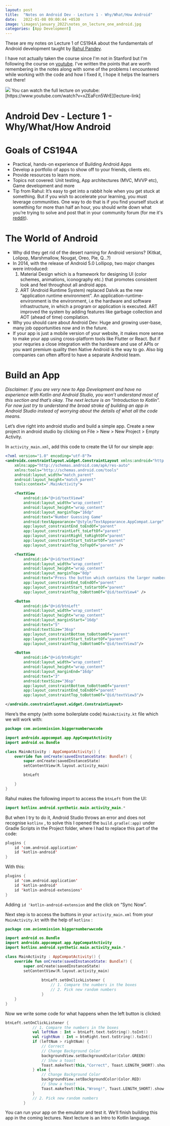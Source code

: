 ```yaml
---
layout: post
title:  "Notes on Android Dev - Lecture 1 - Why/What/How Android"
date:   2022-01-08 09:00:44 +0530
image: \images\january_2022\notes_on_lecture_one_android.jpg
categories: [App Development]
---
```

These are my notes on Lecture 1 of CS194A about the fundamentals of Android development taught by [Rahul Pandey][rahul-twitter]. 

I have not actually taken the course since I'm not in Stanford but I'm following the course on [youtube][lecture-link]. I've written the points that are worth remembering in the notes along with some of the problems I encountered while working with the code and how I fixed it, I hope it helps the learners out there!

<img src="\blog\images\january_2022\notes_on_lecture_one_android.jpg?raw=true">
You can watch the full lecture on youtube: [https://www.youtube.com/watch?v=xZEaFcn5WrE][lecture-link]

# Android Dev - Lecture 1 - Why/What/How Android

# Goals of CS194A

- Practical, hands-on experience of Building Android Apps
- Develop a portfolio of apps to show off to your friends, clients etc.
- Provide resources to learn more.
- Topics not covered: Unit testing, App architectures (MVC, MVVP etc), Game development and more
- Tip from Rahul: It’s easy to get into a rabbit hole when you get stuck at something. But if you wish to accelerate your learning, you must leverage communities. One way to do that is if you find yourself stuck at something for more than half an hour, you should write down what you’re trying to solve and post that in your community forum (for me it's [reddit][my-reddit]).

# The World of Android

- Why did they get rid of the desert naming for Android versions? (Kitkat, Lolipop, Marshmallow, Nougat, Oreo, Pie, Q...?)
- In 2014, with the release of Android 5.0 Lollipop, two major changes were introduced:
    1. Material Design which is a framework for designing UI (color schemes, animations, iconography etc.) that promotes consistent look and feel throughout all android apps.
    2. ART (Android Runtime System) replaced Dalvik as the new “application runtime environment”. An application-runtime-environment is the environment, i.e the hardware and software infrastructure, in which a program or application is executed. ART improved the system by adding features like garbage collection and AOT (ahead of time) compilation.
- Why you should care about Android Dev: Huge and growing user-base, many job opportunities now and in the future.
- If your app is just a mobile version of your website, it makes more sense to make your app using cross-platform tools like Flutter or React. But if your requries a close integration with the hardware and use of APIs or you want premium quality then Native Android is the way to go. Also big companies can often afford to have a separate Android team.

# Build an App

*Disclaimer: If you are very new to App Development and have no experience with Kotlin and Android Studio, you won’t understand most of this section and that’s okay. The next lecture is an “Introduction to Kotlin”. For now just try to understand the broad stroke of building an app in Android Studio instead of worrying about the details of what all the code means.*

Let’s dive right into android studio and build a simple app. Create a new project in android studio by clicking on File > New > New Project >  Empty Activity.

In `activity_main.xml`, add this code to create the UI for our simple app: 

```xml
<?xml version="1.0" encoding="utf-8"?>
<androidx.constraintlayout.widget.ConstraintLayout xmlns:android="http://schemas.android.com/apk/res/android"
    xmlns:app="http://schemas.android.com/apk/res-auto"
    xmlns:tools="http://schemas.android.com/tools"
    android:layout_width="match_parent"
    android:layout_height="match_parent"
    tools:context=".MainActivity">

    <TextView
        android:id="@+id/textView4"
        android:layout_width="wrap_content"
        android:layout_height="wrap_content"
        android:layout_marginTop="16dp"
        android:text="Number Guessing Game"
        android:textAppearance="@style/TextAppearance.AppCompat.Large"
        app:layout_constraintEnd_toEndOf="parent"
        app:layout_constraintLeft_toLeftOf="parent"
        app:layout_constraintRight_toRightOf="parent"
        app:layout_constraintStart_toStartOf="parent"
        app:layout_constraintTop_toTopOf="parent" />

    <TextView
        android:id="@+id/textView3"
        android:layout_width="wrap_content"
        android:layout_height="wrap_content"
        android:layout_marginTop="8dp"
        android:text="Press the button which contains the larger number"
        app:layout_constraintEnd_toEndOf="parent"
        app:layout_constraintStart_toStartOf="parent"
        app:layout_constraintTop_toBottomOf="@id/textView4" />

    <Button
        android:id="@+id/btnLeft"
        android:layout_width="wrap_content"
        android:layout_height="wrap_content"
        android:layout_marginStart="16dp"
        android:text="5"
        android:textSize="36sp"
        app:layout_constraintBottom_toBottomOf="parent"
        app:layout_constraintStart_toStartOf="parent"
        app:layout_constraintTop_toBottomOf="@id/textView3"/>

    <Button
        android:id="@+id/btnRight"
        android:layout_width="wrap_content"
        android:layout_height="wrap_content"
        android:layout_marginEnd="16dp"
        android:text="3"
        android:textSize="36sp"
        app:layout_constraintBottom_toBottomOf="parent"
        app:layout_constraintEnd_toEndOf="parent"
        app:layout_constraintTop_toBottomOf="@id/textView3"/>

</androidx.constraintlayout.widget.ConstraintLayout>
```

Here’s the empty (with some boilerplate code) `MainActivity.kt` file which we will work with:

```kotlin
package com.avionmission.biggernumberwwcode

import androidx.appcompat.app.AppCompatActivity
import android.os.Bundle

class MainActivity : AppCompatActivity() {
    override fun onCreate(savedInstanceState: Bundle?) {
        super.onCreate(savedInstanceState)
        setContentView(R.layout.activity_main)

        btnLeft

    }
}
```

Rahul makes the following import to access the `btnLeft` from the UI:

```kotlin
import kotlinx.android.synthetic.main.activity_main.*
```

But when I try to do it, Android Studio throws an error and does not recognise `kotlinx` , to solve this I opened the `build.gradle(:app)` under Gradle Scripts in the Project folder, where I had to replace this part of the code:

```kotlin
plugins {
    id 'com.android.application'
    id 'kotlin-android'
}
```

With this:

```kotlin
plugins {
    id 'com.android.application'
    id 'kotlin-android'
    id 'kotlin-android-extensions'
}
```

Adding `id 'kotlin-android-extension` and the click on “Sync Now”.

Next step is to access the buttons in your `activity_main.xml` from your `MainActivity.kt` with the help of `kotlinx` :

```kotlin
package com.avionmission.biggernumberwwcode

import android.os.Bundle
import androidx.appcompat.app.AppCompatActivity
import kotlinx.android.synthetic.main.activity_main.*

class MainActivity : AppCompatActivity() {
    override fun onCreate(savedInstanceState: Bundle?) {
        super.onCreate(savedInstanceState)
        setContentView(R.layout.activity_main)
				
				btnLeft.setOnClickListener {
					// 1. Compare the numbers in the boxes
					// 2. Pick new random numbers
				}
	}
}
```

Now we write some code for what happens when the left button is clicked:

```kotlin
btnLeft.setOnClickListener {
            // 1. Compare the numbers in the boxes
            val leftNum : Int = btnLeft.text.toString().toInt()
            val rightNum : Int = btnRight.text.toString().toInt()
            if (leftNum > rightNum) {
                // Correct
                // Change Background Color
                backgroundView.setBackgroundColor(Color.GREEN)
                // Show a toast
                Toast.makeText(this,"Correct", Toast.LENGTH_SHORT).show()
            } else {
                // Change Background Color
                backgroundView.setBackgroundColor(Color.RED)
                // Show a toast
                Toast.makeText(this,"Wrong!", Toast.LENGTH_SHORT).show()
            }
            // 2. Pick new random numbers
        }
```

You can run your app on the emulator and test it. We’ll finish building this app in the coming lectures. Next lecture is an Intro to Kotlin language.

[rahul-twitter]: https://twitter.com/rpandey1234
[lecture-link]: https://www.youtube.com/watch?v=xZEaFcn5WrE
[my-reddit]: https://www.reddit.com/user/avismission